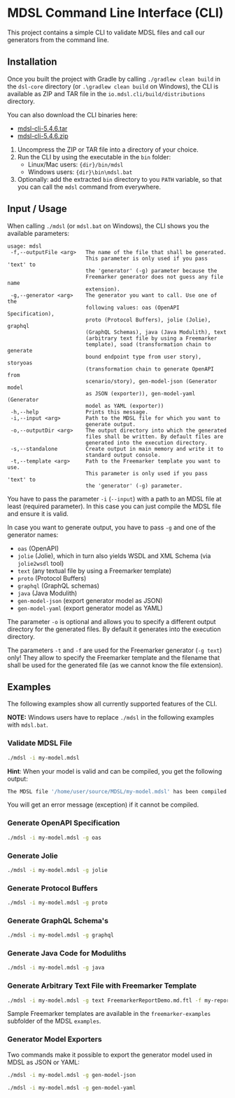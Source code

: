 # MDSL Command Line Interface (CLI)

This project contains a simple CLI to validate MDSL files and call our generators from the command line.

## Installation
Once you built the project with Gradle by calling `./gradlew clean build` in the `dsl-core` directory (or `.\gradlew clean build` on Windows), the CLI is available as ZIP and TAR file in the `io.mdsl.cli/build/distributions` directory.

You can also download the CLI binaries here:

 * [mdsl-cli-5.4.6.tar](https://github.com/socadk/MDSL/releases/download/v5.4.6/mdsl-cli-mdsl-5.4.6.tar)
 * [mdsl-cli-5.4.6.zip](https://github.com/socadk/MDSL/releases/download/v5.4.6/mdsl-cli-mdsl-5.4.6.zip)

1. Uncompress the ZIP or TAR file into a directory of your choice.
2. Run the CLI by using the executable in the `bin` folder:
   * Linux/Mac users: `{dir}/bin/mdsl`
   * Windows users: `{dir}\bin\mdsl.bat`
3. Optionally: add the extracted `bin` directory to you `PATH` variable, so that you can call the `mdsl` command from everywhere.

## Input / Usage
When calling `./mdsl` (or `mdsl.bat` on Windows), the CLI shows you the available parameters:

```text
usage: mdsl
 -f,--outputFile <arg>   The name of the file that shall be generated.
                         This parameter is only used if you pass 'text' to
                         the 'generator' (-g) parameter because the
                         Freemarker generator does not guess any file name
                         extension).
 -g,--generator <arg>    The generator you want to call. Use one of the
                         following values: oas (OpenAPI Specification),
                         proto (Protocol Buffers), jolie (Jolie), graphql
                         (GraphQL Schemas), java (Java Modulith), text
                         (arbitrary text file by using a Freemarker
                         template), soad (transformation chain to generate
                         bound endpoint type from user story), storyoas
                         (transformation chain to generate OpenAPI from
                         scenario/story), gen-model-json (Generator model
                         as JSON (exporter)), gen-model-yaml (Generator
                         model as YAML (exporter))
 -h,--help               Prints this message.
 -i,--input <arg>        Path to the MDSL file for which you want to
                         generate output.
 -o,--outputDir <arg>    The output directory into which the generated
                         files shall be written. By default files are
                         generated into the execution directory.
 -s,--standalone         Create output in main memory and write it to
                         standard output console.
 -t,--template <arg>     Path to the Freemarker template you want to use.
                         This parameter is only used if you pass 'text' to
                         the 'generator' (-g) parameter. 
```

You have to pass the parameter `-i` (`--input`) with a path to an MDSL file at least (required parameter). In this case you can just compile the MDSL file and ensure it is valid.

In case you want to generate output, you have to pass `-g` and one of the generator names:
 * `oas` (OpenAPI)
 * `jolie` (Jolie), which in turn also yields WSDL and XML Schema (via `jolie2wsdl` tool)
 * `text` (any textual file by using a Freemarker template)
 * `proto` (Protocol Buffers)
 * `graphql` (GraphQL schemas)
 * `java` (Java Modulith)
 * `gen-model-json` (export generator model as JSON)
 * `gen-model-yaml` (export generator model as YAML)
 
The parameter `-o` is optional and allows you to specify a different output directory for the generated files. By default it generates into the execution directory.

The parameters `-t` and `-f` are used for the Freemarker generator (`-g text`) only! They allow to specify the Freemarker template and the filename that shall be used for the generated file (as we cannot know the file extension).

## Examples
The following examples show all currently supported features of the CLI.

**NOTE:** Windows users have to replace `./mdsl` in the following examples with `mdsl.bat`.

### Validate MDSL File

```bash
./mdsl -i my-model.mdsl
```

**Hint**: When your model is valid and can be compiled, you get the following output:

```bash
The MDSL file '/home/user/source/MDSL/my-model.mdsl' has been compiled without errors.
```

You will get an error message (exception) if it cannot be compiled.

### Generate OpenAPI Specification

```bash
./mdsl -i my-model.mdsl -g oas
```

### Generate Jolie

```bash
./mdsl -i my-model.mdsl -g jolie
```

### Generate Protocol Buffers

```bash
./mdsl -i my-model.mdsl -g proto
```

### Generate GraphQL Schema's

```bash
./mdsl -i my-model.mdsl -g graphql
```

### Generate Java Code for Moduliths

```bash
./mdsl -i my-model.mdsl -g java
```

### Generate Arbitrary Text File with Freemarker Template

```bash
./mdsl -i my-model.mdsl -g text FreemarkerReportDemo.md.ftl -f my-report.md
``` 

Sample Freemarker templates are available in the `freemarker-examples` subfolder of the MDSL `examples`.

### Generator Model Exporters
Two commands make it possible to export the generator model used in MDSL as JSON or YAML:

```bash
./mdsl -i my-model.mdsl -g gen-model-json
```

```bash
./mdsl -i my-model.mdsl -g gen-model-yaml
```
